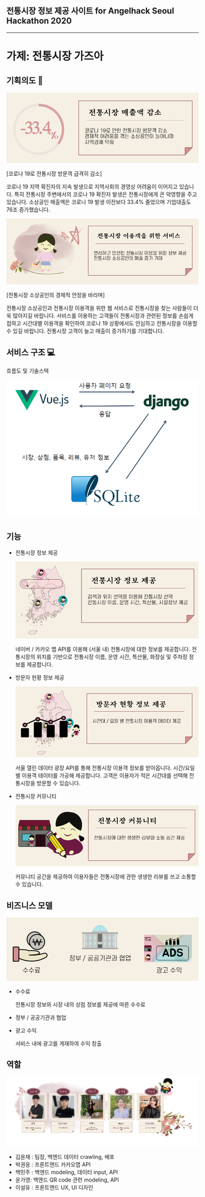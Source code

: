 ## 전통시장 정보 제공 사이트 for Angelhack Seoul Hackathon 2020

---

# 가제: 전통시장 가즈아



## 기획의도 :money_with_wings:

![전통시장 매출액 감소](./docs/imgs/1.png)

[코로나 19로 전통시장 방문객 급격히 감소]

코로나 19 지역 확진자의 지속 발생으로 지역사회의 경영상 어려움이 이어지고 있습니다. 특히 전통시장 주변에서의 코로나 19 확진자 발생은 전통시장에게 큰 악영향을 주고 있습니다. 소상공인 매출액은 코로나 19 발생 이전보다 33.4% 줄었으며 기업대출도 76조 증가했습니다.

![전통시장 이용객을 위한 서비스](./docs/imgs/2.png)

[전통시장 소상공인의 경제적 안정을 바라며]

전통시장 소상공인과 전통시장 이용객을 위한 웹 서비스로 전통시장을 찾는 사람들이 더욱 많아지길 바랍니다. 서비스를 이용하는 고객들이 전통시장과 관련된 정보를 손쉽게 접하고 시간대별 이용객을 확인하여 코로나 19 상황에서도 안심하고 전통시장을 이용할 수 있길 바랍니다. 전통시장 고객이 늘고 매출이 증가하기를 기대합니다.



## 서비스 구조 :computer:

흐름도 및 기술스택

![](./docs/data-flow.PNG)



## 기능

* 전통시장 정보 제공

  ![전통시장 정보 제공](./docs/imgs/4.png)

  네이버 / 카카오 맵 API를 이용해 (서울 내) 전통시장에 대한 정보를 제공합니다. 전통시장의 위치를 기반으로 전통시장 이름, 운영 시간, 특산물, 화장실 및 주차장 정보를 제공합니다.

* 방문자 현황 정보 제공

  ![방문자 현황 정보 제공](./docs/imgs/5.png)

  서울 열린 데이터 광장 API를 통해 전통시장 이용객 정보를 받아옵니다. 시간/요일 별 이용객 테이터를 가공해 제공합니다. 고객은 이용자가 적은 시간대를 선택해 전통시장을 방문할 수 있습니다.

* 전통시장 커뮤니티

  ![전통시장 커뮤니티](./docs/imgs/6.png)

  커뮤니티 공간을 제공하여 이용자들은 전통시장에 관한 생생한 리뷰를 쓰고  소통할 수 있습니다. 



## 비즈니스 모델

![비즈니스 모델](./docs/imgs/3.png)

* 수수료

  전통시장 정보와 시장 내의 상점 정보를 제공에 따른 수수료

* 정부 / 공공기관과 협업

* 광고 수익

  서비스 내에 광고를 게재하여 수익 창출



## 역할
![팀원](./docs/imgs/team.png)
- 김윤재 : 팀장, 백엔드 데이터 crawling, 배포
- 박권응 : 프론트엔드 카카오맵 API
- 백민주 : 백엔드 modeling, 데이터 input, API
- 윤가영: 백엔드 QR code 관련 modeling, API
- 이설유 : 프론트엔드 UX, UI 디자인
